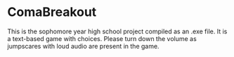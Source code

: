 # ComaBreakout

This is the sophomore year high school project compiled as an .exe file. It is a text-based game with choices. Please turn down the volume as jumpscares with loud audio are present in the game. 

